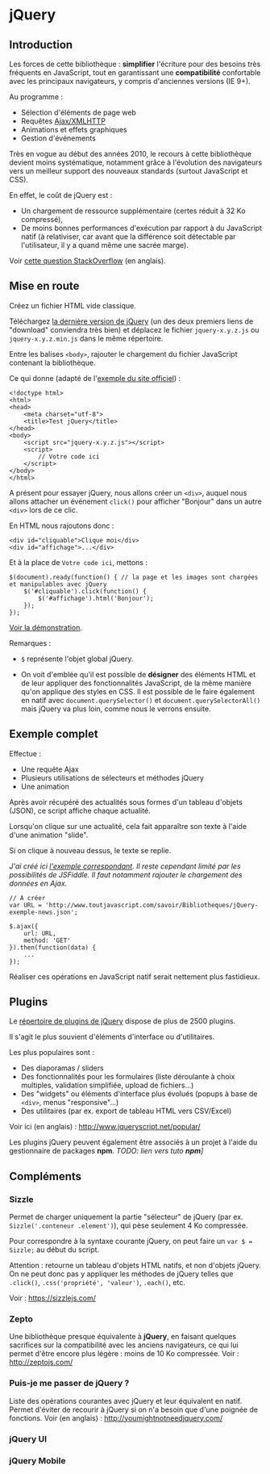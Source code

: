 # jQuery

## Introduction

Les forces de cette bibliothèque : **simplifier** l'écriture pour des besoins très fréquents en JavaScript,
tout en garantissant une **compatibilité** confortable avec les principaux navigateurs, y compris d'anciennes versions (IE 9+).

Au programme :

- Sélection d'éléments de page web
- Requêtes [Ajax/XMLHTTP](http://www.toutjavascript.com/savoir/xmlhttprequest.php3)
- Animations et effets graphiques
- Gestion d'événements

Très en vogue au début des années 2010, le recours à cette bibliothèque devient moins systématique,
notamment grâce à l'évolution des navigateurs vers un meilleur support des nouveaux standards (surtout JavaScript et CSS).

En effet, le coût de jQuery est :
- Un chargement de ressource supplémentaire (certes réduit à 32 Ko compressé),
- De moins bonnes performances d'exécution par rapport à du JavaScript natif (à relativiser, car avant
que la différence soit détectable par l'utilisateur, il y a quand même une sacrée marge).

Voir [cette question StackOverflow](https://stackoverflow.com/q/41948057/488666) (en anglais).

## Mise en route

Créez un fichier HTML vide classique.

Téléchargez [la dernière version de jQuery](http://jquery.com/download/) (un des deux premiers liens de "download" conviendra très bien)
et déplacez le fichier `jquery-x.y.z.js` ou `jquery-x.y.z.min.js` dans le même répertoire.

Entre les balises `<body>`, rajouter le chargement du fichier JavaScript contenant la bibliothèque.

Ce qui donne (adapté de l'[exemple du site officiel](https://learn.jquery.com/about-jquery/how-jquery-works/)) : 

    <!doctype html>
    <html>
    <head>
        <meta charset="utf-8">
        <title>Test jQuery</title>
    </head>
    <body>
        <script src="jquery-x.y.z.js"></script>
        <script>
            // Votre code ici
        </script>
    </body>
    </html>

A présent pour essayer jQuery, nous allons créer un `<div>`, auquel nous allons attacher un événement `click()`
pour afficher "Bonjour" dans un autre `<div>` lors de ce clic.

En HTML nous rajoutons donc :

    <div id="cliquable">Clique moi</div>
    <div id="affichage">...</div>

Et à la place de `Votre code ici`, mettons :

    $(document).ready(function() { // la page et les images sont chargées et manipulables avec jQuery
        $('#cliquable').click(function() {
            $('#affichage').html('Bonjour');
        });
    });

[Voir la démonstration](https://jsfiddle.net/dL4sgf6a/1/).

Remarques :

- `$` représente l'objet global jQuery.

- On voit d'emblée qu'il est possible de **désigner** des éléments HTML et de leur appliquer
des fonctionnalités JavaScript, de la même manière qu'on applique des styles en CSS.
Il est possible de le faire également en natif avec `document.querySelector()` et `document.querySelectorAll()`
mais jQuery va plus loin, comme nous le verrons ensuite.


## Exemple complet

Effectue :

- Une requête Ajax
- Plusieurs utilisations de sélecteurs et méthodes jQuery
- Une animation

Après avoir récupéré des actualités sous formes d'un tableau d'objets (JSON),
ce script affiche chaque actualité.

Lorsqu'on clique sur une actualité, cela fait apparaître son texte
à l'aide d'une animation "slide".

Si on clique à nouveau dessus, le texte se replie.

_J'ai créé ici [l'exemple correspondant](https://jsfiddle.net/FrostyZ/b8do9eyp/6/).
Il reste cependant limité par les possibilités de JSFiddle. Il faut notamment rajouter le chargement
des données en Ajax._

    // A créer
    var URL = 'http://www.toutjavascript.com/savoir/Bibliotheques/jQuery-exemple-news.json';
    
    $.ajax({
        url: URL,
        method: 'GET'
    }).then(function(data) {
        ...
    });

Réaliser ces opérations en JavaScript natif serait nettement plus fastidieux.

## Plugins

Le [répertoire de plugins de jQuery](https://plugins.jquery.com/) dispose de plus de 2500 plugins.

Il s'agit le plus souvient d'éléments d'interface ou d'utilitaires.

Les plus populaires sont :

- Des diaporamas / sliders
- Des fonctionnalités pour les formulaires (liste déroulante à choix multiples,  validation simplifiée, upload de fichiers...)
- Des "widgets" ou éléments d'interface plus évolués (popups à base de `<div>`, menus "responsive"...)
- Des utilitaires (par ex. export de tableau HTML vers CSV/Excel)

Voir ici (en anglais) : http://www.jqueryscript.net/popular/

Les plugins jQuery peuvent également être associés à un projet à l'aide du gestionnaire de packages **npm**. _TODO: lien vers tuto **npm**]_

## Compléments

### Sizzle

Permet de charger uniquement la partie "sélecteur" de jQuery (par ex. `Sizzle('.conteneur .element')`),
qui pèse seulement 4 Ko compressée.

Pour correspondre à la syntaxe courante jQuery, on peut faire un `var $ = Sizzle;` au début du script.

Attention : retourne un tableau d'objets HTML natifs, et non d'objets jQuery. On ne peut donc pas y appliquer
les méthodes de jQuery telles que `.click()`, `.css('propriété', 'valeur')`, `.each()`, etc.

Voir : https://sizzlejs.com/

### Zepto

Une bibliothèque presque équivalente à **jQuery**, en faisant quelques sacrifices sur la compatibilité avec les anciens navigateurs,
ce qui lui permet d'être encore plus légère : moins de 10 Ko compressée.
Voir : http://zeptojs.com/

### Puis-je me passer de jQuery ?

Liste des opérations courantes avec jQuery et leur équivalent en natif.
Permet d'éviter de recourir à jQuery si on n'a besoin que d'une poignée de fonctions.
Voir (en anglais) : http://youmightnotneedjquery.com/

### jQuery UI

### jQuery Mobile
